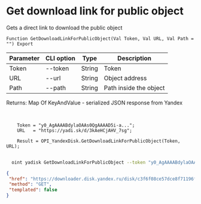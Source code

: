 ﻿---
sidebar_position: 5
---

# Get download link for public object
 Gets a direct link to download the public object



`Function GetDownloadLinkForPublicObject(Val Token, Val URL, Val Path = "") Export`

  | Parameter | CLI option | Type | Description |
  |-|-|-|-|
  | Token | --token | String | Token |
  | URL | --url | String | Object address |
  | Path | --path | String | Path inside the object |

  
  Returns:  Map Of KeyAndValue - serialized JSON response from Yandex

<br/>




```bsl title="Code example"
    Token = "y0_AgAAAABdylaOAAs0QgAAAAD5i-a...";
    URL   = "https://yadi.sk/d/3kAeHCjAHV_7sg";

    Result = OPI_YandexDisk.GetDownloadLinkForPublicObject(Token, URL);
```



```sh title="CLI command example"
    
  oint yadisk GetDownloadLinkForPublicObject --token "y0_AgAAAABdylaOAA..." --url "https://disk.yandex.by/i/txwzakUVtxgjoQ" --path %path%

```

```json title="Result"
{
 "href": "https://downloader.disk.yandex.ru/disk/c3f6f08ce57dce8f71196f5b94a351b6f0213c4a2a51730de8a612570c698686/67018bee/gwThwhLBKYvLhQCNnqAHiheNGzC_GrcINLjKfGL-iFxSZC-V0pT00qrr-5minWJzRluxb4Cd2iSgOIgtMkAXZA%3D%3D?uid=0&filename=b920c9ec-f76c-4d42-bf41-6366e6a1b79b.png&disposition=attachment&hash=Quh%2BkntgSPTPZkzHlmBZhCMhTMH51ERSdH5In6K2OimIYRtkhEv5fdhYX/9%2BSzX1q/J6bpmRyOJonT3VoXnDag%3D%3D%3A&limit=0&content_type=multipart&owner_uid=1573541518&fsize=2114023&hid=03d7263840468e281bd0b238a26e7d0d&media_type=image&tknv=v2",
 "method": "GET",
 "templated": false
}
```
